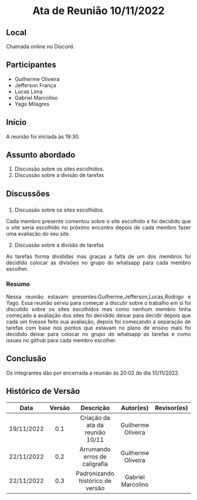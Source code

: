 <h1 align="center">Ata de Reunião 10/11/2022</h1>

## Local

Chamada online no Discord.

## Participantes
- Guilherme Oliveira
- Jefferson França 
- Lucas Lima
- Gabriel Marcolino
- Yago Milagres

## Início

A reunião foi iniciada às 19:30.

## Assunto abordado

1. Discussão sobre os sites escolhidos.
2. Discussão sobre a divisão de tarefas

## Discussões

### 
1. Discussão sobre os sites escolhidos.
<p style="text-align: justify;">Cada membro presente comentou sobre o site escolhido e foi decidido que o site seria escolhido no próximo encontro depois de cada membro fazer uma avaliação do seu site.</p>

2. Discussão sobre a divisão de tarefas
<p style="text-align: justify;">As tarefas forma divididas mas graças a falta de um dos membros foi decidido colocar as divisões no grupo do whatsapp para cada membro escolher.
</p>



### Resumo
<p style="text-align: justify;">
Nessa reunião estavam presentes:Guilherme,Jefferson,Lucas,Rodrigo e Yago. Essa reunião serviu para começar a discutir sobre o trabalho em si foi discutido sobre os sites escolhidos mas como nenhum membro tinha começado a avaliação dos sites foi decidido deixar para decidir depois que cada um tivesse feito sua avaliação, depois foi começando a separação de tarefas com base nos pontos que estavam no plano de ensino mais foi decidido deixar para colocar no grupo do whatsapp as tarefas e como issues no github para cada membro escolher.

</p>

## Conclusão
Os integrantes dão por encerrada a reunião às 20:02 do dia 10/11/2022.

## Histórico de Versão

|    Data    | Versão |            Descrição             |     Autor(es)      | Revisor(es) |
| :--------: | :----: | :------------------------------: | :----------------: | :---------: |
| 19/11/2022 |  0.1   | Criação da ata da reunião 10/11  | Guilherme Oliveira |             |
| 22/11/2022 |  0.2   |  Arrumando erros de caligrafia   | Guilherme Oliveira |             |
| 22/11/2022 |  0.3   | Padronizando histórico de versão | Gabriel Marcolino  |             |
